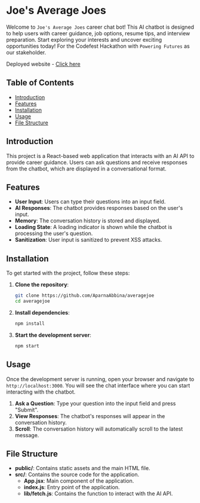 # Joe's Average Joes

Welcome to `Joe's Average Joes` career chat bot! This AI chatbot is designed to help users with career guidance, job options, resume tips, and interview preparation. Start exploring your interests and uncover exciting opportunities today! For the Codefest Hackathon with `Powering Futures` as our stakeholder.

Deployed website - [Click here](https://averagejoe.vercel.app/)

## Table of Contents

- [Introduction](#introduction)
- [Features](#features)
- [Installation](#installation)
- [Usage](#usage)
- [File Structure](#file-structure)

## Introduction

This project is a React-based web application that interacts with an AI API to provide career guidance. Users can ask questions and receive responses from the chatbot, which are displayed in a conversational format.

## Features

- **User Input**: Users can type their questions into an input field.
- **AI Responses**: The chatbot provides responses based on the user's input.
- **Memory**: The conversation history is stored and displayed.
- **Loading State**: A loading indicator is shown while the chatbot is processing the user's question.
- **Sanitization**: User input is sanitized to prevent XSS attacks.

## Installation

To get started with the project, follow these steps:

1. **Clone the repository**:
    ```bash
    git clone https://github.com/AparnaAbbina/averagejoe
    cd averagejoe
    ```

2. **Install dependencies**:
    ```bash
    npm install
    ```

3. **Start the development server**:
    ```bash
    npm start
    ```

## Usage

Once the development server is running, open your browser and navigate to `http://localhost:3000`. You will see the chat interface where you can start interacting with the chatbot.

1. **Ask a Question**: Type your question into the input field and press "Submit".
2. **View Responses**: The chatbot's responses will appear in the conversation history.
3. **Scroll**: The conversation history will automatically scroll to the latest message.

## File Structure

- **public/**: Contains static assets and the main HTML file.
- **src/**: Contains the source code for the application.
  - **App.jsx**: Main component of the application.
  - **index.js**: Entry point of the application.
  - **lib/fetch.js**: Contains the function to interact with the AI API.
